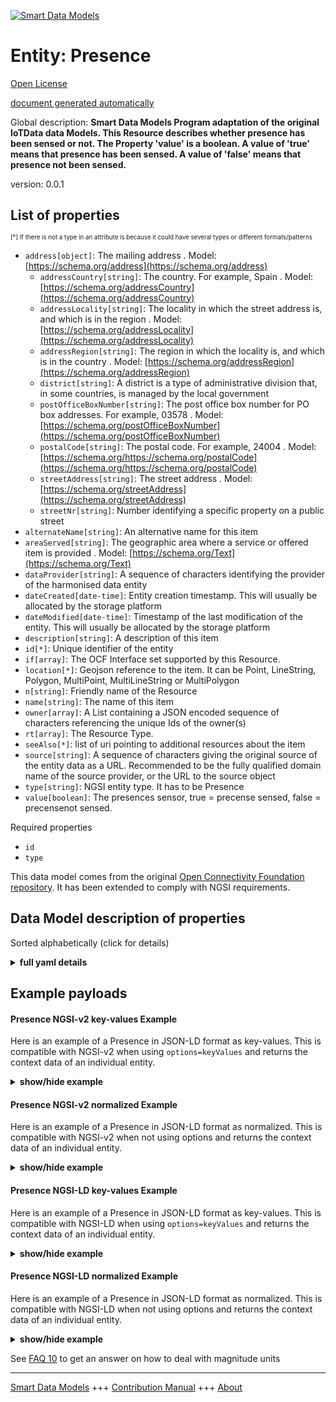 <!-- 10-Header -->  
[![Smart Data Models](https://smartdatamodels.org/wp-content/uploads/2022/01/SmartDataModels_logo.png "Logo")](https://smartdatamodels.org)  
Entity: Presence  
================<!-- /10-Header -->  
<!-- 15-License -->  
[Open License](https://github.com/smart-data-models//dataModel.OCF/blob/master/Presence/LICENSE.md)  
[document generated automatically](https://docs.google.com/presentation/d/e/2PACX-1vTs-Ng5dIAwkg91oTTUdt8ua7woBXhPnwavZ0FxgR8BsAI_Ek3C5q97Nd94HS8KhP-r_quD4H0fgyt3/pub?start=false&loop=false&delayms=3000#slide=id.gb715ace035_0_60)  
<!-- /15-License -->  
<!-- 20-Description -->  
Global description: **Smart Data Models Program adaptation of the original IoTData data Models. This Resource describes whether presence has been sensed or not. The Property 'value' is a boolean. A value of 'true' means that presence has been sensed. A value of 'false' means that presence not been sensed.**  
version: 0.0.1  
<!-- /20-Description -->  
<!-- 30-PropertiesList -->  

## List of properties  

<sup><sub>[*] If there is not a type in an attribute is because it could have several types or different formats/patterns</sub></sup>  
- `address[object]`: The mailing address  . Model: [https://schema.org/address](https://schema.org/address)	- `addressCountry[string]`: The country. For example, Spain  . Model: [https://schema.org/addressCountry](https://schema.org/addressCountry)  
	- `addressLocality[string]`: The locality in which the street address is, and which is in the region  . Model: [https://schema.org/addressLocality](https://schema.org/addressLocality)  
	- `addressRegion[string]`: The region in which the locality is, and which is in the country  . Model: [https://schema.org/addressRegion](https://schema.org/addressRegion)  
	- `district[string]`: A district is a type of administrative division that, in some countries, is managed by the local government    
	- `postOfficeBoxNumber[string]`: The post office box number for PO box addresses. For example, 03578  . Model: [https://schema.org/postOfficeBoxNumber](https://schema.org/postOfficeBoxNumber)  
	- `postalCode[string]`: The postal code. For example, 24004  . Model: [https://schema.org/https://schema.org/postalCode](https://schema.org/https://schema.org/postalCode)  
	- `streetAddress[string]`: The street address  . Model: [https://schema.org/streetAddress](https://schema.org/streetAddress)  
	- `streetNr[string]`: Number identifying a specific property on a public street    
- `alternateName[string]`: An alternative name for this item  - `areaServed[string]`: The geographic area where a service or offered item is provided  . Model: [https://schema.org/Text](https://schema.org/Text)- `dataProvider[string]`: A sequence of characters identifying the provider of the harmonised data entity  - `dateCreated[date-time]`: Entity creation timestamp. This will usually be allocated by the storage platform  - `dateModified[date-time]`: Timestamp of the last modification of the entity. This will usually be allocated by the storage platform  - `description[string]`: A description of this item  - `id[*]`: Unique identifier of the entity  - `if[array]`: The OCF Interface set supported by this Resource.  - `location[*]`: Geojson reference to the item. It can be Point, LineString, Polygon, MultiPoint, MultiLineString or MultiPolygon  - `n[string]`: Friendly name of the Resource  - `name[string]`: The name of this item  - `owner[array]`: A List containing a JSON encoded sequence of characters referencing the unique Ids of the owner(s)  - `rt[array]`: The Resource Type.  - `seeAlso[*]`: list of uri pointing to additional resources about the item  - `source[string]`: A sequence of characters giving the original source of the entity data as a URL. Recommended to be the fully qualified domain name of the source provider, or the URL to the source object  - `type[string]`: NGSI entity type. It has to be Presence  - `value[boolean]`: The presences sensor, true = precense sensed, false = precensenot sensed.  <!-- /30-PropertiesList -->  
<!-- 35-RequiredProperties -->  
Required properties  
- `id`  - `type`  <!-- /35-RequiredProperties -->  
<!-- 40-RequiredProperties -->  
This data model comes from the original [Open Connectivity Foundation repository](https://github.com/openconnectivityfoundation/IoTDataModels). It has been extended to comply with NGSI requirements.  
<!-- /40-RequiredProperties -->  
<!-- 50-DataModelHeader -->  
## Data Model description of properties  
Sorted alphabetically (click for details)  
<!-- /50-DataModelHeader -->  
<!-- 60-ModelYaml -->  
<details><summary><strong>full yaml details</strong></summary>    
```yaml  
Presence:    
  description: Smart Data Models Program adaptation of the original IoTData data Models. This Resource describes whether presence has been sensed or not. The Property 'value' is a boolean. A value of 'true' means that presence has been sensed. A value of 'false' means that presence not been sensed.    
  properties:    
    address:    
      description: The mailing address    
      properties:    
        addressCountry:    
          description: 'The country. For example, Spain'    
          type: string    
          x-ngsi:    
            model: https://schema.org/addressCountry    
            type: Property    
        addressLocality:    
          description: 'The locality in which the street address is, and which is in the region'    
          type: string    
          x-ngsi:    
            model: https://schema.org/addressLocality    
            type: Property    
        addressRegion:    
          description: 'The region in which the locality is, and which is in the country'    
          type: string    
          x-ngsi:    
            model: https://schema.org/addressRegion    
            type: Property    
        district:    
          description: 'A district is a type of administrative division that, in some countries, is managed by the local government'    
          type: string    
          x-ngsi:    
            type: Property    
        postOfficeBoxNumber:    
          description: 'The post office box number for PO box addresses. For example, 03578'    
          type: string    
          x-ngsi:    
            model: https://schema.org/postOfficeBoxNumber    
            type: Property    
        postalCode:    
          description: 'The postal code. For example, 24004'    
          type: string    
          x-ngsi:    
            model: https://schema.org/https://schema.org/postalCode    
            type: Property    
        streetAddress:    
          description: The street address    
          type: string    
          x-ngsi:    
            model: https://schema.org/streetAddress    
            type: Property    
        streetNr:    
          description: Number identifying a specific property on a public street    
          type: string    
          x-ngsi:    
            type: Property    
      type: object    
      x-ngsi:    
        model: https://schema.org/address    
        type: Property    
    alternateName:    
      description: An alternative name for this item    
      type: string    
      x-ngsi:    
        type: Property    
    areaServed:    
      description: The geographic area where a service or offered item is provided    
      type: string    
      x-ngsi:    
        model: https://schema.org/Text    
        type: Property    
    dataProvider:    
      description: A sequence of characters identifying the provider of the harmonised data entity    
      type: string    
      x-ngsi:    
        type: Property    
    dateCreated:    
      description: Entity creation timestamp. This will usually be allocated by the storage platform    
      format: date-time    
      type: string    
      x-ngsi:    
        type: Property    
    dateModified:    
      description: Timestamp of the last modification of the entity. This will usually be allocated by the storage platform    
      format: date-time    
      type: string    
      x-ngsi:    
        type: Property    
    description:    
      description: A description of this item    
      type: string    
      x-ngsi:    
        type: Property    
    id:    
      anyOf:    
        - description: Identifier format of any NGSI entity    
          maxLength: 256    
          minLength: 1    
          pattern: ^[\w\-\.\{\}\$\+\*\[\]`|~^@!,:\\]+$    
          type: string    
          x-ngsi:    
            type: Property    
        - description: Identifier format of any NGSI entity    
          format: uri    
          type: string    
          x-ngsi:    
            type: Property    
      description: Unique identifier of the entity    
      x-ngsi:    
        type: Property    
    if:    
      description: The OCF Interface set supported by this Resource.    
      items:    
        enum:    
          - oic.if.s    
          - oic.if.baseline    
        type: string    
      minItems: 2    
      readOnly: true    
      type: array    
      uniqueItems: true    
      x-ngsi:    
        type: Property    
    location:    
      description: 'Geojson reference to the item. It can be Point, LineString, Polygon, MultiPoint, MultiLineString or MultiPolygon'    
      oneOf:    
        - description: Geojson reference to the item. Point    
          properties:    
            bbox:    
              items:    
                type: number    
              minItems: 4    
              type: array    
            coordinates:    
              items:    
                type: number    
              minItems: 2    
              type: array    
            type:    
              enum:    
                - Point    
              type: string    
          required:    
            - type    
            - coordinates    
          title: GeoJSON Point    
          type: object    
          x-ngsi:    
            type: GeoProperty    
        - description: Geojson reference to the item. LineString    
          properties:    
            bbox:    
              items:    
                type: number    
              minItems: 4    
              type: array    
            coordinates:    
              items:    
                items:    
                  type: number    
                minItems: 2    
                type: array    
              minItems: 2    
              type: array    
            type:    
              enum:    
                - LineString    
              type: string    
          required:    
            - type    
            - coordinates    
          title: GeoJSON LineString    
          type: object    
          x-ngsi:    
            type: GeoProperty    
        - description: Geojson reference to the item. Polygon    
          properties:    
            bbox:    
              items:    
                type: number    
              minItems: 4    
              type: array    
            coordinates:    
              items:    
                items:    
                  items:    
                    type: number    
                  minItems: 2    
                  type: array    
                minItems: 4    
                type: array    
              type: array    
            type:    
              enum:    
                - Polygon    
              type: string    
          required:    
            - type    
            - coordinates    
          title: GeoJSON Polygon    
          type: object    
          x-ngsi:    
            type: GeoProperty    
        - description: Geojson reference to the item. MultiPoint    
          properties:    
            bbox:    
              items:    
                type: number    
              minItems: 4    
              type: array    
            coordinates:    
              items:    
                items:    
                  type: number    
                minItems: 2    
                type: array    
              type: array    
            type:    
              enum:    
                - MultiPoint    
              type: string    
          required:    
            - type    
            - coordinates    
          title: GeoJSON MultiPoint    
          type: object    
          x-ngsi:    
            type: GeoProperty    
        - description: Geojson reference to the item. MultiLineString    
          properties:    
            bbox:    
              items:    
                type: number    
              minItems: 4    
              type: array    
            coordinates:    
              items:    
                items:    
                  items:    
                    type: number    
                  minItems: 2    
                  type: array    
                minItems: 2    
                type: array    
              type: array    
            type:    
              enum:    
                - MultiLineString    
              type: string    
          required:    
            - type    
            - coordinates    
          title: GeoJSON MultiLineString    
          type: object    
          x-ngsi:    
            type: GeoProperty    
        - description: Geojson reference to the item. MultiLineString    
          properties:    
            bbox:    
              items:    
                type: number    
              minItems: 4    
              type: array    
            coordinates:    
              items:    
                items:    
                  items:    
                    items:    
                      type: number    
                    minItems: 2    
                    type: array    
                  minItems: 4    
                  type: array    
                type: array    
              type: array    
            type:    
              enum:    
                - MultiPolygon    
              type: string    
          required:    
            - type    
            - coordinates    
          title: GeoJSON MultiPolygon    
          type: object    
          x-ngsi:    
            type: GeoProperty    
      x-ngsi:    
        type: GeoProperty    
    n:    
      description: Friendly name of the Resource    
      maxLength: 64    
      readOnly: true    
      type: string    
      x-ngsi:    
        type: Property    
    name:    
      description: The name of this item    
      type: string    
      x-ngsi:    
        type: Property    
    owner:    
      description: A List containing a JSON encoded sequence of characters referencing the unique Ids of the owner(s)    
      items:    
        anyOf:    
          - description: Identifier format of any NGSI entity    
            maxLength: 256    
            minLength: 1    
            pattern: ^[\w\-\.\{\}\$\+\*\[\]`|~^@!,:\\]+$    
            type: string    
            x-ngsi:    
              type: Property    
          - description: Identifier format of any NGSI entity    
            format: uri    
            type: string    
            x-ngsi:    
              type: Property    
        description: Unique identifier of the entity    
        x-ngsi:    
          type: Property    
      type: array    
      x-ngsi:    
        type: Property    
    rt:    
      description: The Resource Type.    
      items:    
        enum:    
          - oic.r.sensor.presence    
        maxLength: 64    
        type: string    
      minItems: 1    
      readOnly: true    
      type: array    
      uniqueItems: true    
      x-ngsi:    
        type: Property    
    seeAlso:    
      description: list of uri pointing to additional resources about the item    
      oneOf:    
        - items:    
            format: uri    
            type: string    
          minItems: 1    
          type: array    
        - format: uri    
          type: string    
      x-ngsi:    
        type: Property    
    source:    
      description: 'A sequence of characters giving the original source of the entity data as a URL. Recommended to be the fully qualified domain name of the source provider, or the URL to the source object'    
      type: string    
      x-ngsi:    
        type: Property    
    type:    
      description: NGSI entity type. It has to be Presence    
      enum:    
        - Presence    
      type: string    
      x-ngsi:    
        type: Property    
    value:    
      description: 'The presences sensor, true = precense sensed, false = precensenot sensed.'    
      readOnly: true    
      type: boolean    
      x-ngsi:    
        type: Property    
  required:    
    - id    
    - type    
  type: object    
  x-derived-from: https://github.com/OpenInterConnect/IoTDataModels/blob/master/PresenceResURI.swagger.json    
  x-disclaimer: 'Redistribution and use in source and binary forms, with or without modification, are permitted  provided that the license conditions are met. Copyleft (c) 2022 Contributors to Smart Data Models Program'    
  x-license-url: https://github.com/smart-data-models/dataModel.OCF/blob/master/Presence/LICENSE.md    
  x-model-schema: https://smart-data-models.github.io/dataModel.IoTDataModels/Presence/schema.json    
  x-model-tags: OCF    
  x-version: 0.0.1    
```  
</details>    
<!-- /60-ModelYaml -->  
<!-- 70-MiddleNotes -->  
<!-- /70-MiddleNotes -->  
<!-- 80-Examples -->  
## Example payloads    
#### Presence NGSI-v2 key-values Example    
Here is an example of a Presence in JSON-LD format as key-values. This is compatible with NGSI-v2 when  using `options=keyValues` and returns the context data of an individual entity.  
<details><summary><strong>show/hide example</strong></summary>    
```json  
{  
    "id": "urn:ngsi-ld:Presence:id:IZDX:22722811",  
    "dateCreated": "2021-04-10T22:10:41Z",  
    "dateModified": "1978-03-08T21:06:13Z",  
    "source": "Any something some car situation. Prevent",  
    "name": "Offer mean southern want direction style fear. Dream report sell. Establish field voice watch beautiful.",  
    "alternateName": "Guy desc",  
    "description": "Tell money time than after. Himself should tree prove.",  
    "dataProvider": "Choose join outside class.",  
    "owner": [  
        "urn:ngsi-ld:Presence:items:FSGP:23719158",  
        "urn:ngsi-ld:Presence:items:TLPN:53549867"  
    ],  
    "seeAlso": [  
        "urn:ngsi-ld:Presence:items:TVYX:00173776"  
    ],  
    "location": {  
        "type": "Point",  
        "coordinates": [  
            -61.322875,  
            132.810208  
        ]  
    },  
    "address": {  
        "streetAddress": "Real Republican final. Garden hope different authority. Instead green so interesting local sea.",  
        "addressLocality": "Total require per threat strategy party although. This speak attention option interest season. Such who stage term fast story despite happy.",  
        "addressRegion": "Too itself town between enter cup service. Trade Mrs stand structure kitchen. Always until environmental bank all only. Increase especially certain wrong.",  
        "addressCountry": "Say realize involve others table past. Decade candidate born executive sell.",  
        "postalCode": "Because deep better own. Ok behavior apply risk key reason see.",  
        "postOfficeBoxNumber": "Appear third at though music during. Hold every hotel arm garden theory anyone.",  
        "streetNr": "Option institution eight. If upon prove ready shoulder.",  
        "district": "Raise seat husband hand month. Image suffer indeed. Know they point other letter."  
    },  
    "areaServed": "Cost leader phone American realize individual someb",  
    "rt": [  
        "oic.r.sensor.presence"  
    ],  
    "value": true,  
    "n": "Very cer",  
    "if": [  
        "oic.if.s",  
        "oic.if.baseline"  
    ],  
    "type": "Presence"  
}  
```  
</details>  
#### Presence NGSI-v2 normalized Example    
Here is an example of a Presence in JSON-LD format as normalized. This is compatible with NGSI-v2 when not using options and returns the context data of an individual entity.  
<details><summary><strong>show/hide example</strong></summary>    
```json  
{  
    "id": "urn:ngsi-ld:Presence:id:IZDX:22722811",  
    "dateCreated": {  
        "type": "DateTime",  
        "value": "2021-04-10T22:10:41Z"  
    },  
    "dateModified": {  
        "type": "DateTime",  
        "value": "1978-03-08T21:06:13Z"  
    },  
    "source": {  
        "type": "Text",  
        "value": "Any something some car situation. Prevent"  
    },  
    "name": {  
        "type": "Text",  
        "value": "Offer mean southern want direction style fear. Dream report sell. Establish field voice watch beautiful."  
    },  
    "alternateName": {  
        "type": "Text",  
        "value": "Guy desc"  
    },  
    "description": {  
        "type": "Text",  
        "value": "Tell money time than after. Himself should tree prove."  
    },  
    "dataProvider": {  
        "type": "Text",  
        "value": "Choose join outside class."  
    },  
    "owner": {  
        "type": "StructuredValue",  
        "value": [  
            "urn:ngsi-ld:Presence:items:FSGP:23719158",  
            "urn:ngsi-ld:Presence:items:TLPN:53549867"  
        ]  
    },  
    "seeAlso": {  
        "type": "StructuredValue",  
        "value": [  
            "urn:ngsi-ld:Presence:items:TVYX:00173776"  
        ]  
    },  
    "location": {  
        "type": "geo:json",  
        "value": {  
            "type": "Point",  
            "coordinates": [  
                -61.322875,  
                132.810208  
            ]  
        }  
    },  
    "address": {  
        "type": "StructuredValue",  
        "value": {  
            "streetAddress": "Real Republican final. Garden hope different authority. Instead green so interesting local sea.",  
            "addressLocality": "Total require per threat strategy party although. This speak attention option interest season. Such who stage term fast story despite happy.",  
            "addressRegion": "Too itself town between enter cup service. Trade Mrs stand structure kitchen. Always until environmental bank all only. Increase especially certain wrong.",  
            "addressCountry": "Say realize involve others table past. Decade candidate born executive sell.",  
            "postalCode": "Because deep better own. Ok behavior apply risk key reason see.",  
            "postOfficeBoxNumber": "Appear third at though music during. Hold every hotel arm garden theory anyone.",  
            "streetNr": "Option institution eight. If upon prove ready shoulder.",  
            "district": "Raise seat husband hand month. Image suffer indeed. Know they point other letter."  
        }  
    },  
    "areaServed": {  
        "type": "Text",  
        "value": "Cost leader phone American realize individual someb"  
    },  
    "rt": {  
        "type": "StructuredValue",  
        "value": [  
            "oic.r.sensor.presence"  
        ]  
    },  
    "value": {  
        "type": "Boolean",  
        "value": true  
    },  
    "n": {  
        "type": "Text",  
        "value": "Very cer"  
    },  
    "if": {  
        "type": "StructuredValue",  
        "value": [  
            "oic.if.s",  
            "oic.if.baseline"  
        ]  
    },  
    "type": "Presence"  
}  
```  
</details>  
#### Presence NGSI-LD key-values Example    
Here is an example of a Presence in JSON-LD format as key-values. This is compatible with NGSI-LD when  using `options=keyValues` and returns the context data of an individual entity.  
<details><summary><strong>show/hide example</strong></summary>    
```json  
{  
    "id": "urn:ngsi-ld:Presence:id:IZDX:22722811",  
    "dateCreated": "2021-04-10T22:10:41Z",  
    "dateModified": "1978-03-08T21:06:13Z",  
    "source": "Any something some car situation. Prevent",  
    "name": "Offer mean southern want direction style fear. Dream report sell. Establish field voice watch beautiful.",  
    "alternateName": "Guy desc",  
    "description": "Tell money time than after. Himself should tree prove.",  
    "dataProvider": "Choose join outside class.",  
    "owner": [  
        "urn:ngsi-ld:Presence:items:FSGP:23719158",  
        "urn:ngsi-ld:Presence:items:TLPN:53549867"  
    ],  
    "seeAlso": [  
        "urn:ngsi-ld:Presence:items:TVYX:00173776"  
    ],  
    "location": {  
        "type": "Point",  
        "coordinates": [  
            -61.322875,  
            132.810208  
        ]  
    },  
    "address": {  
        "streetAddress": "Real Republican final. Garden hope different authority. Instead green so interesting local sea.",  
        "addressLocality": "Total require per threat strategy party although. This speak attention option interest season. Such who stage term fast story despite happy.",  
        "addressRegion": "Too itself town between enter cup service. Trade Mrs stand structure kitchen. Always until environmental bank all only. Increase especially certain wrong.",  
        "addressCountry": "Say realize involve others table past. Decade candidate born executive sell.",  
        "postalCode": "Because deep better own. Ok behavior apply risk key reason see.",  
        "postOfficeBoxNumber": "Appear third at though music during. Hold every hotel arm garden theory anyone.",  
        "streetNr": "Option institution eight. If upon prove ready shoulder.",  
        "district": "Raise seat husband hand month. Image suffer indeed. Know they point other letter."  
    },  
    "areaServed": "Cost leader phone American realize individual someb",  
    "rt": [  
        "oic.r.sensor.presence"  
    ],  
    "value": true,  
    "n": "Very cer",  
    "if": [  
        "oic.if.s",  
        "oic.if.baseline"  
    ],  
    "type": "Presence",  
    "@context": [  
        "https://smartdatamodels.org/context.jsonld"  
    ]  
}  
```  
</details>  
#### Presence NGSI-LD normalized Example    
Here is an example of a Presence in JSON-LD format as normalized. This is compatible with NGSI-LD when not using options and returns the context data of an individual entity.  
<details><summary><strong>show/hide example</strong></summary>    
```json  
{  
    "id": "urn:ngsi-ld:Presence:id:IZDX:22722811",  
    "dateCreated": {  
        "type": "Property",  
        "value": {  
            "@type": "DateTime",  
            "@value": "2021-04-10T22:10:41Z"  
        }  
    },  
    "dateModified": {  
        "type": "Property",  
        "value": {  
            "@type": "DateTime",  
            "@value": "1978-03-08T21:06:13Z"  
        }  
    },  
    "source": {  
        "type": "Property",  
        "value": "Any something some car situation. Prevent"  
    },  
    "name": {  
        "type": "Property",  
        "value": "Offer mean southern want direction style fear. Dream report sell. Establish field voice watch beautiful."  
    },  
    "alternateName": {  
        "type": "Property",  
        "value": "Guy desc"  
    },  
    "description": {  
        "type": "Property",  
        "value": "Tell money time than after. Himself should tree prove."  
    },  
    "dataProvider": {  
        "type": "Property",  
        "value": "Choose join outside class."  
    },  
    "owner": {  
        "type": "Property",  
        "value": [  
            "urn:ngsi-ld:Presence:items:FSGP:23719158",  
            "urn:ngsi-ld:Presence:items:TLPN:53549867"  
        ]  
    },  
    "seeAlso": {  
        "type": "Property",  
        "value": [  
            "urn:ngsi-ld:Presence:items:TVYX:00173776"  
        ]  
    },  
    "location": {  
        "type": "GeoProperty",  
        "value": {  
            "type": "Point",  
            "coordinates": [  
                -61.322875,  
                132.810208  
            ]  
        }  
    },  
    "address": {  
        "type": "Property",  
        "value": {  
            "streetAddress": "Real Republican final. Garden hope different authority. Instead green so interesting local sea.",  
            "addressLocality": "Total require per threat strategy party although. This speak attention option interest season. Such who stage term fast story despite happy.",  
            "addressRegion": "Too itself town between enter cup service. Trade Mrs stand structure kitchen. Always until environmental bank all only. Increase especially certain wrong.",  
            "addressCountry": "Say realize involve others table past. Decade candidate born executive sell.",  
            "postalCode": "Because deep better own. Ok behavior apply risk key reason see.",  
            "postOfficeBoxNumber": "Appear third at though music during. Hold every hotel arm garden theory anyone.",  
            "streetNr": "Option institution eight. If upon prove ready shoulder.",  
            "district": "Raise seat husband hand month. Image suffer indeed. Know they point other letter."  
        }  
    },  
    "areaServed": {  
        "type": "Property",  
        "value": "Cost leader phone American realize individual someb"  
    },  
    "rt": {  
        "type": "Property",  
        "value": [  
            "oic.r.sensor.presence"  
        ]  
    },  
    "value": {  
        "type": "Property",  
        "value": true  
    },  
    "n": {  
        "type": "Property",  
        "value": "Very cer"  
    },  
    "if": {  
        "type": "Property",  
        "value": [  
            "oic.if.s",  
            "oic.if.baseline"  
        ]  
    },  
    "type": "Presence",  
    "@context": [  
        "https://smartdatamodels.org/context.jsonld"  
    ]  
}  
```  
</details><!-- /80-Examples -->  
<!-- 90-FooterNotes -->  
<!-- /90-FooterNotes -->  
<!-- 95-Units -->  
See [FAQ 10](https://smartdatamodels.org/index.php/faqs/) to get an answer on how to deal with magnitude units  
<!-- /95-Units -->  
<!-- 97-LastFooter -->  
---  
[Smart Data Models](https://smartdatamodels.org) +++ [Contribution Manual](https://bit.ly/contribution_manual) +++ [About](https://bit.ly/Introduction_SDM)<!-- /97-LastFooter -->  
